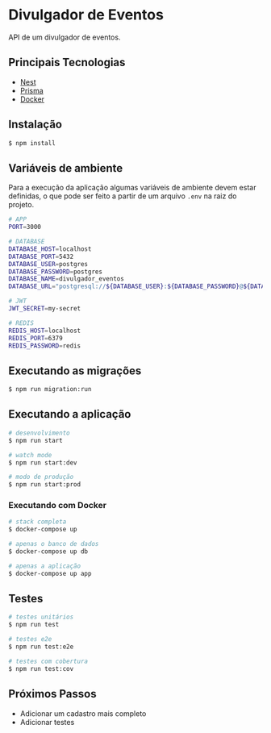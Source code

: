 # Divulgador de Eventos

API de um divulgador de eventos.

## Principais Tecnologias

- [Nest](https://nestjs.com/)
- [Prisma](https://www.prisma.io/)
- [Docker](https://www.docker.com/)

## Instalação

```bash
$ npm install
```

## Variáveis de ambiente

Para a execução da aplicação algumas variáveis de ambiente devem estar definidas, o que pode ser feito a partir de um arquivo `.env` na raiz do projeto.

```bash
# APP
PORT=3000

# DATABASE
DATABASE_HOST=localhost
DATABASE_PORT=5432
DATABASE_USER=postgres
DATABASE_PASSWORD=postgres
DATABASE_NAME=divulgador_eventos
DATABASE_URL="postgresql://${DATABASE_USER}:${DATABASE_PASSWORD}@${DATABASE_HOST}:${DATABASE_PORT}/${DATABASE_NAME}?schema=public"

# JWT
JWT_SECRET=my-secret

# REDIS
REDIS_HOST=localhost
REDIS_PORT=6379
REDIS_PASSWORD=redis
```

## Executando as migrações

```bash
$ npm run migration:run
```

## Executando a aplicação

```bash
# desenvolvimento
$ npm run start

# watch mode
$ npm run start:dev

# modo de produção
$ npm run start:prod
```

### Executando com Docker

```bash
# stack completa
$ docker-compose up

# apenas o banco de dados
$ docker-compose up db

# apenas a aplicação
$ docker-compose up app
```

## Testes

```bash
# testes unitários
$ npm run test

# testes e2e
$ npm run test:e2e

# testes com cobertura
$ npm run test:cov
```

## Próximos Passos

- Adicionar um cadastro mais completo
- Adicionar testes
